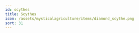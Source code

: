 ```yaml
---
id: scythes
title: Scythes
icon: /assets/mysticalagriculture/items/diamond_scythe.png
sort: 31
---
```


